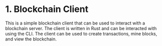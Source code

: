 # 1. Blockchain Client

This is a simple blockchain client that can be used to interact with a
blockchain server. The client is written in Rust and can be interacted with using
the CLI. The client can be used to create transactions, mine blocks,
and view the blockchain.
